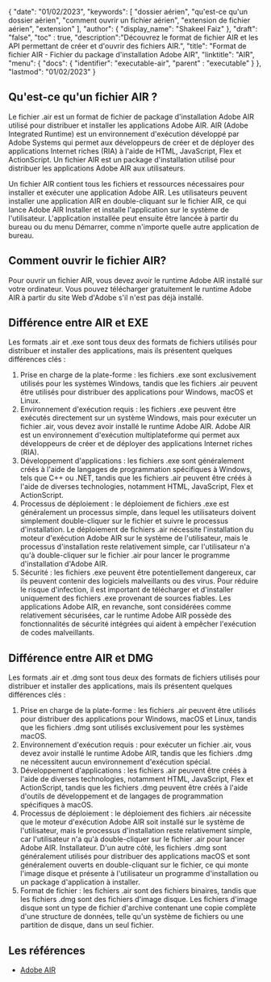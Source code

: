 {
"date": "01/02/2023",
  "keywords": [
"dossier aérien",
"qu'est-ce qu'un dossier aérien",
"comment ouvrir un fichier aérien",
"extension de fichier aérien",
"extension"
],
  "author": {
"display_name": "Shakeel Faiz"
},
"draft": "false",
"toc" : true,
  "description":"Découvrez le format de fichier AIR et les API permettant de créer et d'ouvrir des fichiers AIR.",
"title": "Format de fichier AIR - Fichier du package d'installation Adobe AIR",
"linktitle": "AIR",
  "menu": {
    "docs": {
      "identifier": "executable-air",
"parent" : "executable"
}
},
"lastmod": "01/02/2023"
}

## Qu'est-ce qu'un fichier AIR ?

Le fichier .air est un format de fichier de package d'installation Adobe AIR utilisé pour distribuer et installer les applications Adobe AIR. AIR (Adobe Integrated Runtime) est un environnement d'exécution développé par Adobe Systems qui permet aux développeurs de créer et de déployer des applications Internet riches (RIA) à l'aide de HTML, JavaScript, Flex et ActionScript. Un fichier AIR est un package d'installation utilisé pour distribuer les applications Adobe AIR aux utilisateurs.

Un fichier AIR contient tous les fichiers et ressources nécessaires pour installer et exécuter une application Adobe AIR. Les utilisateurs peuvent installer une application AIR en double-cliquant sur le fichier AIR, ce qui lance Adobe AIR Installer et installe l'application sur le système de l'utilisateur. L'application installée peut ensuite être lancée à partir du bureau ou du menu Démarrer, comme n'importe quelle autre application de bureau.

## Comment ouvrir le fichier AIR?

Pour ouvrir un fichier AIR, vous devez avoir le runtime Adobe AIR installé sur votre ordinateur. Vous pouvez télécharger gratuitement le runtime Adobe AIR à partir du site Web d'Adobe s'il n'est pas déjà installé.

## Différence entre AIR et EXE

Les formats .air et .exe sont tous deux des formats de fichiers utilisés pour distribuer et installer des applications, mais ils présentent quelques différences clés :

1. Prise en charge de la plate-forme : les fichiers .exe sont exclusivement utilisés pour les systèmes Windows, tandis que les fichiers .air peuvent être utilisés pour distribuer des applications pour Windows, macOS et Linux.
2. Environnement d'exécution requis : les fichiers .exe peuvent être exécutés directement sur un système Windows, mais pour exécuter un fichier .air, vous devez avoir installé le runtime Adobe AIR. Adobe AIR est un environnement d'exécution multiplateforme qui permet aux développeurs de créer et de déployer des applications Internet riches (RIA).
3. Développement d'applications : les fichiers .exe sont généralement créés à l'aide de langages de programmation spécifiques à Windows, tels que C++ ou .NET, tandis que les fichiers .air peuvent être créés à l'aide de diverses technologies, notamment HTML, JavaScript, Flex et ActionScript.
4. Processus de déploiement : le déploiement de fichiers .exe est généralement un processus simple, dans lequel les utilisateurs doivent simplement double-cliquer sur le fichier et suivre le processus d'installation. Le déploiement de fichiers .air nécessite l'installation du moteur d'exécution Adobe AIR sur le système de l'utilisateur, mais le processus d'installation reste relativement simple, car l'utilisateur n'a qu'à double-cliquer sur le fichier .air pour lancer le programme d'installation d'Adobe AIR.
5. Sécurité : les fichiers .exe peuvent être potentiellement dangereux, car ils peuvent contenir des logiciels malveillants ou des virus. Pour réduire le risque d'infection, il est important de télécharger et d'installer uniquement des fichiers .exe provenant de sources fiables. Les applications Adobe AIR, en revanche, sont considérées comme relativement sécurisées, car le runtime Adobe AIR possède des fonctionnalités de sécurité intégrées qui aident à empêcher l'exécution de codes malveillants.

## Différence entre AIR et DMG

Les formats .air et .dmg sont tous deux des formats de fichiers utilisés pour distribuer et installer des applications, mais ils présentent quelques différences clés :

1. Prise en charge de la plate-forme : les fichiers .air peuvent être utilisés pour distribuer des applications pour Windows, macOS et Linux, tandis que les fichiers .dmg sont utilisés exclusivement pour les systèmes macOS.
2. Environnement d'exécution requis : pour exécuter un fichier .air, vous devez avoir installé le runtime Adobe AIR, tandis que les fichiers .dmg ne nécessitent aucun environnement d'exécution spécial.
3. Développement d'applications : les fichiers .air peuvent être créés à l'aide de diverses technologies, notamment HTML, JavaScript, Flex et ActionScript, tandis que les fichiers .dmg peuvent être créés à l'aide d'outils de développement et de langages de programmation spécifiques à macOS.
4. Processus de déploiement : le déploiement des fichiers .air nécessite que le moteur d'exécution Adobe AIR soit installé sur le système de l'utilisateur, mais le processus d'installation reste relativement simple, car l'utilisateur n'a qu'à double-cliquer sur le fichier .air pour lancer Adobe AIR. Installateur. D'un autre côté, les fichiers .dmg sont généralement utilisés pour distribuer des applications macOS et sont généralement ouverts en double-cliquant sur le fichier, ce qui monte l'image disque et présente à l'utilisateur un programme d'installation ou un package d'application à installer.
5. Format de fichier : les fichiers .air sont des fichiers binaires, tandis que les fichiers .dmg sont des fichiers d'image disque. Les fichiers d'image disque sont un type de fichier d'archive contenant une copie complète d'une structure de données, telle qu'un système de fichiers ou une partition de disque, dans un seul fichier.

## Les références
* [Adobe AIR](https://en.wikipedia.org/wiki/Adobe_AIR)

